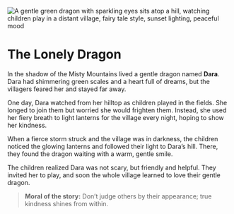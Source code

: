 ![A gentle green dragon with sparkling eyes sits atop a hill, watching children play in a distant village, fairy tale style, sunset lighting, peaceful mood](/static/images/Stories/the-lonely-dragon.png)

# The Lonely Dragon

In the shadow of the Misty Mountains lived a gentle dragon named **Dara**. Dara had shimmering green scales and a heart full of dreams, but the villagers feared her and stayed far away.

One day, Dara watched from her hilltop as children played in the fields. She longed to join them but worried she would frighten them. Instead, she used her fiery breath to light lanterns for the village every night, hoping to show her kindness.

When a fierce storm struck and the village was in darkness, the children noticed the glowing lanterns and followed their light to Dara’s hill. There, they found the dragon waiting with a warm, gentle smile.

The children realized Dara was not scary, but friendly and helpful. They invited her to play, and soon the whole village learned to love their gentle dragon.

> **Moral of the story:** Don’t judge others by their appearance; true kindness shines from within.
